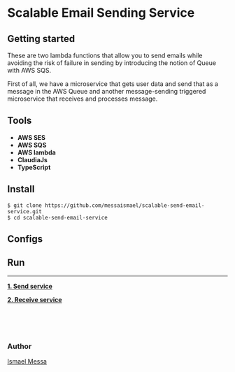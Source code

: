 # Scalable Email Sending Service


## Getting started
These are two lambda functions that allow you to send emails while avoiding the risk of failure in sending by introducing the notion of Queue with AWS SQS.

First of all, we have a microservice that gets user data and send that as a message in the AWS Queue and another message-sending triggered microservice that receives and processes message.


## Tools

 - **AWS SES**
 - **AWS SQS**
 - **AWS lambda**
 - **ClaudiaJs**
 - **TypeScript**


## Install

```
$ git clone https://github.com/messaismael/scalable-send-email-service.git
$ cd scalable-send-email-service
```

## Configs



## Run
<hr>

**[1. Send service]()**

**[2. Receive service]()**

<br>
<br>
<br>

### Author

[Ismael Messa](https://github.com/messaismael)